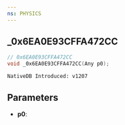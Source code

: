 ```yaml
---
ns: PHYSICS
---
```

## _0x6EA0E93CFFA472CC

```c
// 0x6EA0E93CFFA472CC
void _0x6EA0E93CFFA472CC(Any p0);
```

```
NativeDB Introduced: v1207
```

## Parameters
* **p0**:
